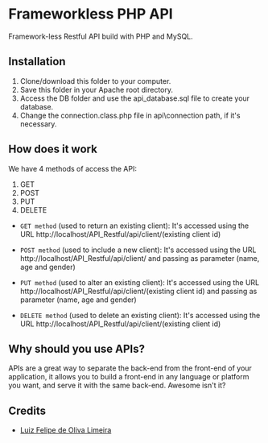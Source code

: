 # Frameworkless PHP API

Framework-less Restful API build with PHP and MySQL.

## Installation

1. Clone/download this folder to your computer.
2. Save this folder in your Apache root directory.
3. Access the DB folder and use the api_database.sql file to create your database.
4. Change the connection.class.php file in api\connection path, if it's necessary.

## How does it work

We have 4 methods of access the API:

1. GET 
2. POST
3. PUT
4. DELETE

- `GET method` (used to return an existing client): It's accessed using the URL http://localhost/API_Restful/api/client/(existing client id) 

- `POST method` (used to include a new client): It's accessed using the URL http://localhost/API_Restful/api/client/ and passing as parameter (name, age and gender)

- `PUT method` (used to alter an existing client): It's accessed using the URL http://localhost/API_Restful/api/client/(existing client id) and passing as parameter (name, age and gender) 

- `DELETE method` (used to delete an existing client): It's accessed using the URL http://localhost/API_Restful/api/client/(existing client id) 

## Why should you use APIs?

APIs are a great way to separate the back-end from the front-end of your application, it allows you to build a front-end in any language or platform you want, and serve it with the same back-end. Awesome isn't it?

## Credits

- [Luiz Felipe de Oliva Limeira](https://github.com/lflimeira02)

